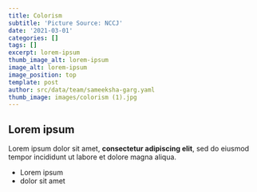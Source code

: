 ```yaml
---
title: Colorism
subtitle: 'Picture Source: NCCJ'
date: '2021-03-01'
categories: []
tags: []
excerpt: lorem-ipsum
thumb_image_alt: lorem-ipsum
image_alt: lorem-ipsum
image_position: top
template: post
author: src/data/team/sameeksha-garg.yaml
thumb_image: images/colorism (1).jpg
---
```

## Lorem ipsum

Lorem ipsum dolor sit amet, **consectetur adipiscing elit**, sed do eiusmod tempor incididunt ut labore et dolore magna aliqua.

- Lorem ipsum
- dolor sit amet